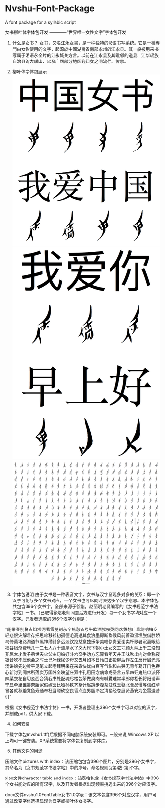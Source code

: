 # Nvshu-Font-Package
A font package for a syllabic script

女书柳叶体字体包开发
————“世界唯一女性文字”字体包开发

1. 什么是女书？
女书，又名江永女書，是一种独特的汉语书写系统。它是一種專門由女性使用的文字，起源於中國湖南省南部永州的江永县。其一般被用来书写属于湘语永全片的江永城关方言。以前在江永县及其毗邻的道县、江华瑶族自治县的大瑶山、以及广西部分地区的妇女之间流行、传承。

2. 柳叶体字体包展示
![image](https://github.com/BienhCunShan/Nvshu-Font-Package/blob/master/1.png)
![image](https://github.com/BienhCunShan/Nvshu-Font-Package/blob/master/2.png)
![image](https://github.com/BienhCunShan/Nvshu-Font-Package/blob/master/3.png)

3. 字体包说明
由于女书是一种表音文字，女书与汉字呈现多对多的关系：即一个汉字可能与多个女书对应，一个女书也可以同时表达多个汉字意思。本字体包共包含396个女书字，全部来源于徐焰，赵丽明老师编写的《女书规范字书法字帖》一书。（已取得徐焰老师同意后方进行开发）每一个女书字均对应一个汉字。开发者选取的396个汉字分别是：

“尾带春别梯吉妇塔河著雪朋刻东辛焦愁省号牛欧酒叔咬英同欢黄想广重鸳响梅岁轻悲恨灾解君存把思啼移祖初孤德毛高透其食浪墨房断垫候风前善盈浸埋脱借胜娇鸟倚莫堵路湖道节黑神绣错多远淡饮挖慈意独乐争美唱惊贵爱谢卖杯歌暑沉妻眼给福谷凤渐费毑几一二七人八十漂屋水了义大尺下朝小土女文工寸顾九两上千三没知非屈太才发子弟世夫火父主句婚好斗六交手劝方忘算看年天井王味吹出内对金称夜银音吃不压他会之时士己叶绿尿少母又去月如本日怜口正投柳后作左生反行眉光亮汤讲娘先边听平见笔立起老拜明来在采乖快忧白百写气住和古哭无背华葛开门色吞心新讨到阁休所落炭万国外全映望庄双中孔用田念病命成圣言五早四归鬼热申派怀辣菜衣花自切妾西合猜我书处配魂尽楼包茅做臭肉有喊耕难常半郎你松长将阳请声宁显牵里谁排奈胎家假嫁云比哑孙铁齐祭计赵跳步腹茶过珠玉娶北舍品慢等信红草冒各就秋羞觉鱼寿通奉枉当聪砍空良香点连男胆冷定清星经卷展贤燕安为坐雷退昔引”

根据《女书规范字书法字帖》一书，开发者整理出396个女书字可以对应的汉字，并制成pdf，供大家下载。

4. 如何安装

下载字体包(nvshu1.tff)后根据不同电脑系统安装即可。一般来说 Windows XP 以上均可一键安装。XP系统需要将字体包复制到字体库。

5. 其他文件的用途

压缩文件pictures with index：该压缩包包含396个图片，分别是396个女书字，其命名为《女书规范字书法字帖》中的序号。命名规则为第i数-第j个字。

xlsx文件character table and index：该表格包含《女书规范字书法字帖》中396个女书能对应的所有汉字，以及开发者根据出现频率挑选出来的396个对应汉字。

docx文件nvshu1.0FontTable女书1.0字表：该文本包含396个对应汉字，用户可通过改变字体选择显现为汉字或柳叶体女书字。
